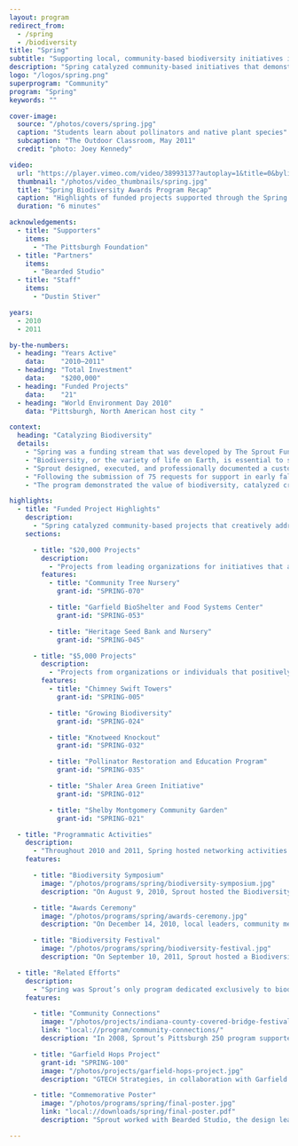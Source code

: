```yaml
---
layout: program
redirect_from:
  - /spring
  - /biodiversity
title: "Spring"
subtitle: "Supporting local, community-based biodiversity initiatives in and around Pittsburgh."
description: "Spring catalyzed community-based initiatives that demonstrated the value of biodiversity, increased understanding of its vital role both locally and globally, and provided the citizens of the Pittsburgh region with opportunities for meaningful participation in these efforts throughout 2011."
logo: "/logos/spring.png"
superprogram: "Community"
program: "Spring"
keywords: ""

cover-image:
  source: "/photos/covers/spring.jpg"
  caption: "Students learn about pollinators and native plant species"
  subcaption: "The Outdoor Classroom, May 2011"
  credit: "photo: Joey Kennedy"

video:
  url: "https://player.vimeo.com/video/38993137?autoplay=1&title=0&byline=0&portrait=0"
  thumbnail: "/photos/video_thumbnails/spring.jpg"
  title: "Spring Biodiversity Awards Program Recap"
  caption: "Highlights of funded projects supported through the Spring program."
  duration: "6 minutes"

acknowledgements:
  - title: "Supporters"
    items:
      - "The Pittsburgh Foundation"
  - title: "Partners"
    items:
      - "Bearded Studio"
  - title: "Staff"
    items:
      - "Dustin Stiver"

years:
  - 2010
  - 2011

by-the-numbers:
  - heading: "Years Active"
    data:    "2010–2011"
  - heading: "Total Investment"
    data:    "$200,000"
  - heading: "Funded Projects"
    data:    "21"
  - heading: "World Environment Day 2010"
    data: "Pittsburgh, North American host city "

context:
  heading: "Catalyzing Biodiversity"
  details:
    - "Spring was a funding stream that was developed by The Sprout Fund and sponsored by The Pittsburgh Foundation to support local biodiversity initiatives and inspire greater stewardship of the Pittsburgh region’s natural resources. It complemented and bolstered the efforts already underway in support of United Nations World Environment Day and the International Year of Biodiversity."
    - "Biodiversity, or the variety of life on Earth, is essential to sustaining the living networks and systems that provide us with health, wealth, food, fuel, and the vital resources our lives depend on. The loss of biodiversity, due in part to human activity, has greatly accelerated in recent years. These irreversible losses impoverish us all and damage the systems we rely on every day."
    - "Sprout designed, executed, and professionally documented a customized grantmaking and civic engagement program about biodiversity and environmental stewardship for citizens of Southwestern Pennsylvania."
    - "Following the submission of 75 requests for support in early fall 2010, The Sprout Fund engaged citizens from across the region in a comprehensive community decisionmaking process. In total, 21 biodiversity projects were supported with a total of $200,000."
    - "The program demonstrated the value of biodiversity, catalyzed creative solutions, and increased understanding of biodiversity's vital role in our lives both locally and globally. Spring is a prime example of how Sprout blended catalytic grantmaking with community building and storytelling to accelerate collective action."

highlights:
  - title: "Funded Project Highlights"
    description:
      - "Spring catalyzed community-based projects that creatively addressed local biodiversity challenges and inspired greater stewardship of our region’s natural resources. 2 levels of catalytic awards were available: $20,000 and $5,000."
    sections:

      - title: "$20,000 Projects"
        description:
          - "Projects from leading organizations for initiatives that addressed critical needs affecting our region’s biodiversity."
        features:
          - title: "Community Tree Nursery"
            grant-id: "SPRING-070"

          - title: "Garfield BioShelter and Food Systems Center"
            grant-id: "SPRING-053"

          - title: "Heritage Seed Bank and Nursery"
            grant-id: "SPRING-045"

      - title: "$5,000 Projects"
        description:
          - "Projects from organizations or individuals that positively impacted our region’s biodiversity at the grassroots level."
        features:
          - title: "Chimney Swift Towers"
            grant-id: "SPRING-005"

          - title: "Growing Biodiversity"
            grant-id: "SPRING-024"

          - title: "Knotweed Knockout"
            grant-id: "SPRING-032"

          - title: "Pollinator Restoration and Education Program"
            grant-id: "SPRING-035"

          - title: "Shaler Area Green Initiative"
            grant-id: "SPRING-012"

          - title: "Shelby Montgomery Community Garden"
            grant-id: "SPRING-021"

  - title: "Programmatic Activities"
    description:
      - "Throughout 2010 and 2011, Spring hosted networking activities like workshops, meet-and-greet happy hours, and local site visits. These events helped coordinate activity among organizations already working to enhance biodiversity and galvanize interest among individuals and community groups that had not previously worked on this issue. Additionally, Spring staged several major public events to educate citizens about biodiversity issues and offer concrete ways for them to get involved."
    features:

      - title: "Biodiversity Symposium"
        image: "/photos/programs/spring/biodiversity-symposium.jpg"
        description: "On August 9, 2010, Sprout hosted the Biodiversity Symposium at the Cabaret Theater. The event featured presentations by local leaders in the academic, nonprofit, and government sectors to create awareness about biodiversity challenges."

      - title: "Awards Ceremony"
        image: "/photos/programs/spring/awards-ceremony.jpg"
        description: "On December 14, 2010, local leaders, community members, and funded project managers gathered at the Union Project for the Spring Awards Ceremony and Reception."

      - title: "Biodiversity Festival"
        image: "/photos/programs/spring/biodiversity-festival.jpg"
        description: "On September 10, 2011, Sprout hosted a Biodiversity Festival to celebrate the accomplishments of the Spring program and showcase both funded projects and allied organizations."

  - title: "Related Efforts"
    description:
      - "Spring was Sprout’s only program dedicated exclusively to biodiversity; however, Sprout supported many environmentally-focused projects both before and after the Spring program’s lifetime."
    features:

      - title: "Community Connections"
        image: "/photos/projects/indiana-county-covered-bridge-festival.jpg"
        link: "local://program/community-connections/"
        description: "In 2008, Sprout’s Pittsburgh 250 program supported no fewer than 8 biodiversity projects across the region, which partially served as the impetus for creating the Spring program in 2010."

      - title: "Garfield Hops Project"
        grant-id: "SPRING-100"
        image: "/photos/projects/garfield-hops-project.jpg"
        description: "GTECH Strategies, in collaboration with Garfield Community Farms and the Hops Project, planted hops to increase biodiversity in vacant lots. They received a special grant of $10,000 that fostered collaboration among prior Spring projects. "

      - title: "Commemorative Poster"
        image: "/photos/programs/spring/final-poster.jpg"
        link: "local://downloads/spring/final-poster.pdf"
        description: "Sprout worked with Bearded Studio, the design lead for the entire Spring campaign, to create and distribute a summative poster for Spring that highlighted the program’s by-the-numbers impact."

---
```

